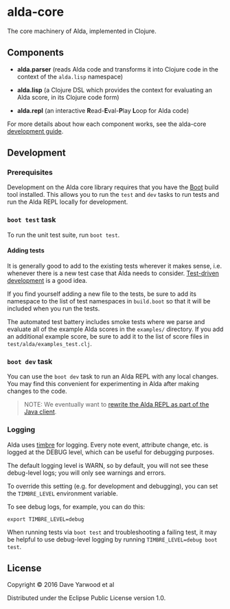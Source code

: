 # alda-core

The core machinery of Alda, implemented in Clojure.

## Components

* **alda.parser** (reads Alda code and transforms it into Clojure code in the context of the `alda.lisp` namespace)

* **alda.lisp** (a Clojure DSL which provides the context for evaluating an Alda score, in its Clojure code form)

* **alda.repl** (an interactive **R**ead-**E**val-**P**lay **L**oop for Alda code)

For more details about how each component works, see the alda-core [development guide](doc/development-guide.md).

## Development

### Prerequisites

Development on the Alda core library requires that you have the [Boot](http://boot-clj.com) build tool installed. This allows you to run the `test` and `dev` tasks to run tests and run the Alda REPL locally for development.

### `boot test` task

To run the unit test suite, run `boot test`.

#### Adding tests

It is generally good to add to the existing tests wherever it makes sense, i.e. whenever there is a new test case that Alda needs to consider. [Test-driven development](https://en.wikipedia.org/wiki/Test-driven_development) is a good idea.

If you find yourself adding a new file to the tests, be sure to add its namespace to the list of test namespaces in `build.boot` so that it will be included when you run the tests.

The automated test battery includes smoke tests where we parse and evaluate all of the example Alda scores in the `examples/` directory. If you add an additional example score, be sure to add it to the list of score files in `test/alda/examples_test.clj`.

### `boot dev` task

You can use the `boot dev` task to run an Alda REPL with any local changes. You may find this convenient for experimenting in Alda after making changes to the code.

> NOTE: We eventually want to [rewrite the Alda REPL as part of the Java client](https://github.com/alda-lang/alda/issues/154).


### Logging

Alda uses [timbre](https://github.com/ptaoussanis/timbre) for logging. Every note event, attribute change, etc. is logged at the DEBUG level, which can be useful for debugging purposes.

The default logging level is WARN, so by default, you will not see these debug-level logs; you will only see warnings and errors.

To override this setting (e.g. for development and debugging), you can set the `TIMBRE_LEVEL` environment variable.

To see debug logs, for example, you can do this:

    export TIMBRE_LEVEL=debug

When running tests via `boot test` and troubleshooting a failing test, it may be helpful to use debug-level logging by running `TIMBRE_LEVEL=debug boot test`.

## License

Copyright © 2016 Dave Yarwood et al

Distributed under the Eclipse Public License version 1.0.

